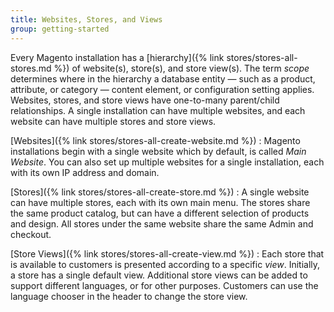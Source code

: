 ```yaml
---
title: Websites, Stores, and Views
group: getting-started
---
```


Every Magento installation has a [hierarchy]({% link stores/stores-all-stores.md %}) of website(s), store(s), and store view(s). The term _scope_ determines where in the hierarchy a database entity — such as a product, attribute, or category — content element, or configuration setting applies. Websites, stores, and store views have one-to-many parent/child relationships. A single installation can have multiple websites, and each website can have multiple stores and store views.

[Websites]({% link stores/stores-all-create-website.md %})
:  Magento installations begin with a single website which by default, is called _Main Website_. You can also set up multiple websites for a single installation, each with its own IP address and domain.

[Stores]({% link stores/stores-all-create-store.md %})
:  A single website can have multiple stores, each with its own main menu. The stores share the same product catalog, but can have a different selection of products and design. All stores under the same website share the same Admin and checkout.

[Store Views]({% link stores/stores-all-create-view.md %})
:  Each store that is available to customers is presented according to a specific _view_. Initially, a store has a single default view. Additional store views can be added to support different languages, or for other purposes. Customers can use the language chooser in the header to change the store view.

